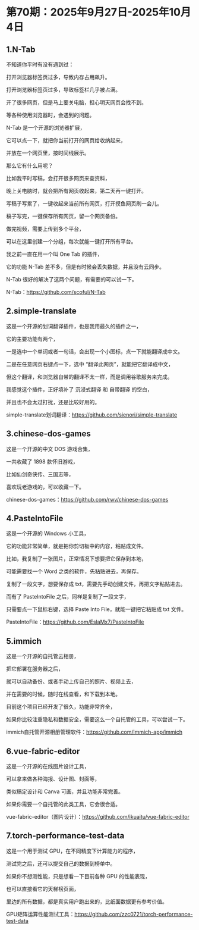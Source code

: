 # 第70期：2025年9月27日-2025年10月4日


## 1.N-Tab

不知道你平时有没有遇到过：

打开浏览器标签页过多，导致内存占用飙升。

打开浏览器标签页过多，导致标签栏几乎被占满。

开了很多网页，但是马上要关电脑，担心明天网页会找不到。

等各种使用浏览器时，会遇到的问题。


N-Tab 是一个开源的浏览器扩展，

它可以点一下，就把你当前打开的网页给收纳起来，

并放在一个网页里，按时间线展示。


那么它有什么用呢？

比如我平时写稿，会打开很多网页来查资料，

晚上关电脑时，就会把所有网页收起来，第二天再一键打开。


写稿子写累了，一键收起来当前所有网页，打开摸鱼网页刷一会儿。


稿子写完，一键保存所有网页，留一个网页备份。


做完视频，需要上传到多个平台，

可以在这里创建一个分组，每次就能一键打开所有平台。


我之前一直在用一个叫 One Tab 的插件，

它的功能 N-Tab 差不多，但是有时候会丢失数据，并且没有云同步。

N-Tab 很好的解决了这两个问题，有需要的可以试一下。

N-Tab：https://github.com/scoful/N-Tab

## 2.simple-translate


这是一个开源的划词翻译插件，也是我用最久的插件之一，

它的主要功能有两个，

一是选中一个单词或者一句话，会出现一个小图标，点一下就能翻译成中文。

二是在任意网页右键点一下，选中 “翻译此网页”，就能把它翻译成中文，

但这个翻译，和浏览器自带的翻译不太一样，而是调用谷歌服务来完成。


我感觉这个插件，正好填补了 沉浸式翻译 和 自带翻译 的空白，

并且也不会太过打扰，还是比较好用的。


simple-translate划词翻译：https://github.com/sienori/simple-translate

## 3.chinese-dos-games


这是一个开源的中文 DOS 游戏合集，

一共收藏了 1898 款怀旧游戏，

比如仙剑奇侠传、三国志等，

喜欢玩老游戏的，可以收藏一下。


chinese-dos-games：https://github.com/rwv/chinese-dos-games

## 4.PasteIntoFile

这是一个开源的 Windows 小工具，

它的功能非常简单，就是把你剪切板中的内容，粘贴成文件。

比如，我复制了一张图片，正常情况下想要把它保存到本地，

可能需要找一个 Word 之类的软件，先粘贴进去，再保存。

复制了一段文字，想要保存成 txt，需要先手动创建文件，再把文字粘贴进去。


而有了 PasteIntoFile 之后，同样是复制了一段文字，

只需要点一下鼠标右键，选择 Paste Into File，就能一键把它粘贴成 txt 文件。


PasteIntoFile：https://github.com/EslaMx7/PasteIntoFile

## 5.immich


这是一个开源的自托管云相册，

把它部署在服务器之后，

就可以自动备份、或者手动上传自己的照片、视频上去，

并在需要的时候，随时在线查看，和下载到本地。


目前这个项目已经开发了很久，功能非常齐全，

如果你比较注重隐私和数据安全，需要这么一个自托管的工具，可以尝试一下。


immich自托管开源相册管理软件：https://github.com/immich-app/immich

## 6.vue-fabric-editor

这是一个开源的在线图片设计工具，

可以拿来做各种海报、设计图、封面等，

类似稿定设计和 Canva 可画，并且功能非常完善。

如果你需要一个自托管的此类工具，它会很合适。


vue-fabric-editor（图片设计）：https://github.com/ikuaitu/vue-fabric-editor

## 7.torch-performance-test-data


这是一个用于测试 GPU，在不同精度下计算能力的程序，

测试完之后，还可以提交自己的数据到榜单中。


如果你不想测性能，只是想看一下目前各种 GPU 的性能表现，

也可以直接看它的天梯榜页面，

里边的所有数据，都是真实用户跑出来的，比纸面数据更有参考价值。


GPU矩阵运算性能测试工具：https://github.com/zzc0721/torch-performance-test-data
